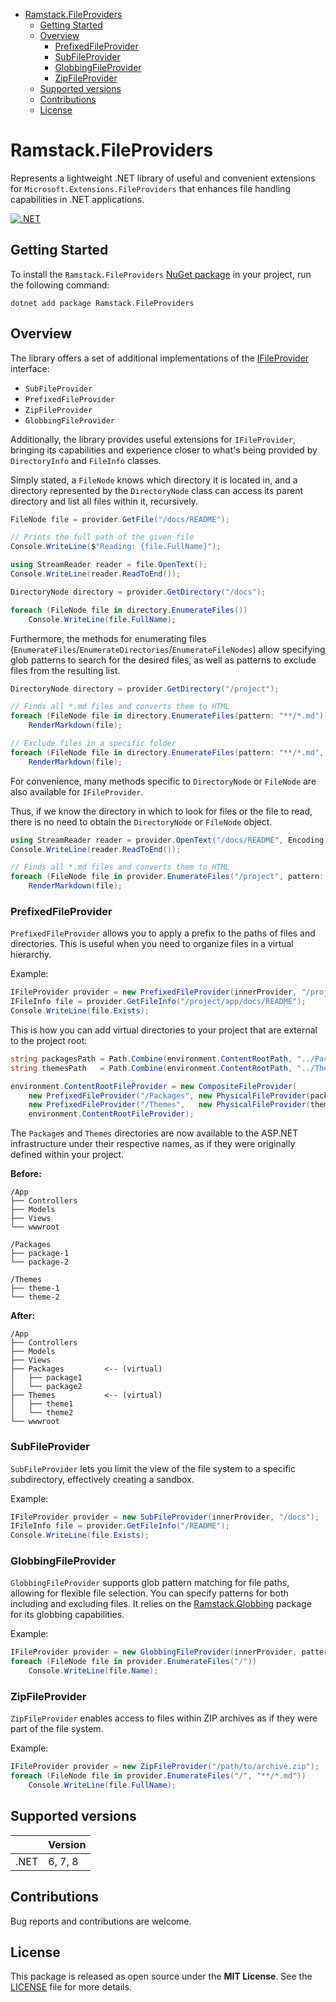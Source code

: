 <!-- TOC -->
* [Ramstack.FileProviders](#ramstackfileproviders)
  * [Getting Started](#getting-started)
  * [Overview](#overview)
    * [PrefixedFileProvider](#prefixedfileprovider)
    * [SubFileProvider](#subfileprovider)
    * [GlobbingFileProvider](#globbingfileprovider)
    * [ZipFileProvider](#zipfileprovider)
  * [Supported versions](#supported-versions)
  * [Contributions](#contributions)
  * [License](#license)
<!-- TOC -->

# Ramstack.FileProviders

Represents a lightweight .NET library of useful and convenient extensions for `Microsoft.Extensions.FileProviders`
that enhances file handling capabilities in .NET applications.

[![.NET](https://github.com/rameel/ramstack.fileproviders/actions/workflows/test.yml/badge.svg)](https://github.com/rameel/ramstack.fileproviders/actions/workflows/test.yml)

## Getting Started

To install the `Ramstack.FileProviders` [NuGet package](https://www.nuget.org/packages/Ramstack.FileProviders)
in your project, run the following command:
```console
dotnet add package Ramstack.FileProviders
```

## Overview

The library offers a set of additional implementations of the [IFileProvider](https://learn.microsoft.com/en-us/dotnet/api/microsoft.extensions.fileproviders.ifileprovider)
interface:
- `SubFileProvider`
- `PrefixedFileProvider`
- `ZipFileProvider`
- `GlobbingFileProvider`

Additionally, the library provides useful extensions for `IFileProvider`, bringing its capabilities and experience
closer to what's being provided by `DirectoryInfo` and `FileInfo` classes.

Simply stated, a `FileNode` knows which directory it is located in, and a directory represented
by the `DirectoryNode` class can access its parent directory and list all files within it, recursively.

```csharp
FileNode file = provider.GetFile("/docs/README");

// Prints the full path of the given file
Console.WriteLine($"Reading: {file.FullName}");

using StreamReader reader = file.OpenText();
Console.WriteLine(reader.ReadToEnd());
```

```csharp
DirectoryNode directory = provider.GetDirectory("/docs");

foreach (FileNode file in directory.EnumerateFiles())
    Console.WriteLine(file.FullName);
```

Furthermore, the methods for enumerating files (`EnumerateFiles`/`EnumerateDirectories`/`EnumerateFileNodes`)
allow specifying glob patterns to search for the desired files, as well as patterns to exclude files
from the resulting list.
```csharp
DirectoryNode directory = provider.GetDirectory("/project");

// Finds all *.md files and converts them to HTML
foreach (FileNode file in directory.EnumerateFiles(pattern: "**/*.md"))
    RenderMarkdown(file);

// Exclude files in a specific folder
foreach (FileNode file in directory.EnumerateFiles(pattern: "**/*.md", exclude: "vendors/**"))
    RenderMarkdown(file);
```
For convenience, many methods specific to `DirectoryNode` or `FileNode` are also available for `IFileProvider`.

Thus, if we know the directory in which to look for files or the file to read, there is no need to obtain the
`DirectoryNode` or `FileNode` object.

```csharp
using StreamReader reader = provider.OpenText("/docs/README", Encoding.UTF8);
Console.WriteLine(reader.ReadToEnd());

// Finds all *.md files and converts them to HTML
foreach (FileNode file in provider.EnumerateFiles("/project", pattern: "**/*.md"))
    RenderMarkdown(file);
```

### PrefixedFileProvider

`PrefixedFileProvider` allows you to apply a prefix to the paths of files and directories.
This is useful when you need to organize files in a virtual hierarchy.

Example:
```csharp
IFileProvider provider = new PrefixedFileProvider(innerProvider, "/project/app");
IFileInfo file = provider.GetFileInfo("/project/app/docs/README");
Console.WriteLine(file.Exists);
```

This is how you can add virtual directories to your project that are external to the project root:
```csharp
string packagesPath = Path.Combine(environment.ContentRootPath, "../Packages");
string themesPath   = Path.Combine(environment.ContentRootPath, "../Themes");

environment.ContentRootFileProvider = new CompositeFileProvider(
    new PrefixedFileProvider("/Packages", new PhysicalFileProvider(packagesPath)),
    new PrefixedFileProvider("/Themes",   new PhysicalFileProvider(themesPath)),
    environment.ContentRootFileProvider);
```
The `Packages` and `Themes` directories are now available to the ASP.NET infrastructure under their respective names,
as if they were originally defined within your project.

**Before:**
```
/App
├── Controllers
├── Models
├── Views
└── wwwroot

/Packages
├── package-1
└── package-2

/Themes
├── theme-1
└── theme-2
```

**After:**
```
/App
├── Controllers
├── Models
├── Views
├── Packages         <-- (virtual)
│   ├── package1
│   └── package2
├── Themes           <-- (virtual)
│   ├── theme1
│   └── theme2
└── wwwroot
```

### SubFileProvider
`SubFileProvider` lets you limit the view of the file system to a specific subdirectory, effectively creating a sandbox.

Example:
```csharp
IFileProvider provider = new SubFileProvider(innerProvider, "/docs");
IFileInfo file = provider.GetFileInfo("/README");
Console.WriteLine(file.Exists);
```

### GlobbingFileProvider
`GlobbingFileProvider` supports glob pattern matching for file paths, allowing for flexible file selection.
You can specify patterns for both including and excluding files.
It relies on the [Ramstack.Globbing](https://www.nuget.org/packages/Ramstack.Globbing) package for its globbing capabilities.

Example:
```csharp
IFileProvider provider = new GlobbingFileProvider(innerProvider, patterns: ["**/*.txt", "docs/*.md" ], excludes: ["**/README.md"]);
foreach (FileNode file in provider.EnumerateFiles("/"))
    Console.WriteLine(file.Name);
```

### ZipFileProvider
`ZipFileProvider` enables access to files within ZIP archives as if they were part of the file system.

Example:
```csharp
IFileProvider provider = new ZipFileProvider("/path/to/archive.zip");
foreach (FileNode file in provider.EnumerateFiles("/", "**/*.md"))
    Console.WriteLine(file.FullName);
```

## Supported versions

|      | Version |
|------|---------|
| .NET | 6, 7, 8 |

## Contributions

Bug reports and contributions are welcome.

## License
This package is released as open source under the **MIT License**. See the [LICENSE](LICENSE) file for more details.
